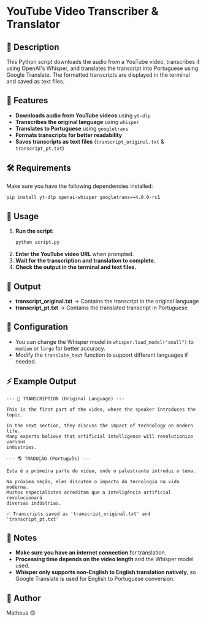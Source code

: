 # YouTube Video Transcriber & Translator

## 📌 Description
This Python script downloads the audio from a YouTube video, transcribes it using OpenAI's Whisper, and translates the transcript into Portuguese using Google Translate. 
The formatted transcripts are displayed in the terminal and saved as text files.

## 🚀 Features
- **Downloads audio from YouTube videos** using `yt-dlp`
- **Transcribes the original language** using `whisper`
- **Translates to Portuguese** using `googletrans`
- **Formats transcripts for better readability**
- **Saves transcripts as text files** (`transcript_original.txt` & `transcript_pt.txt`)

## 🛠️ Requirements
Make sure you have the following dependencies installed:

```sh
pip install yt-dlp openai-whisper googletrans==4.0.0-rc1
```

## 📜 Usage
1. **Run the script:**
   ```sh
   python script.py
   ```
2. **Enter the YouTube video URL** when prompted.
3. **Wait for the transcription and translation to complete.**
4. **Check the output in the terminal and text files.**

## 📂 Output
- **transcript_original.txt** → Contains the transcript in the original language
- **transcript_pt.txt** → Contains the translated transcript in Portuguese

## 🔧 Configuration
- You can change the Whisper model in `whisper.load_model("small")` to `medium` or `large` for better accuracy.
- Modify the `translate_text` function to support different languages if needed.

## ⚡ Example Output
```
--- 📜 TRANSCRIPTION (Original Language) ---

This is the first part of the video, where the speaker introduces the topic.

In the next section, they discuss the impact of technology on modern life.
Many experts believe that artificial intelligence will revolutionize various
industries.

--- 🌎 TRADUÇÃO (Português) ---

Esta é a primeira parte do vídeo, onde o palestrante introduz o tema.

Na próxima seção, eles discutem o impacto da tecnologia na vida moderna.
Muitos especialistas acreditam que a inteligência artificial revolucionará
diversas indústrias.

✅ Transcripts saved as 'transcript_original.txt' and 'transcript_pt.txt'
```

## 📢 Notes
- **Make sure you have an internet connection** for translation.
- **Processing time depends on the video length** and the Whisper model used.
- **Whisper only supports non-English to English translation natively**, so Google Translate is used for English to Portuguese conversion.

## 🤖 Author
Matheus 😊

